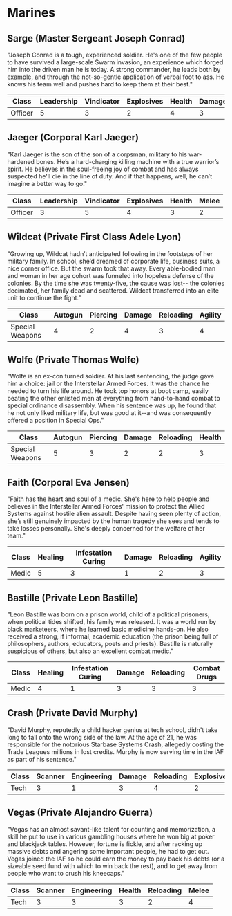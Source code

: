 # Marines 

## Sarge (Master Sergeant Joseph Conrad)  

"Joseph Conrad is a tough, experienced soldier. He's one of the few people to have survived a large-scale Swarm invasion, an experience which forged him into the driven man he is today. A strong commander, he leads both by example, and through the not-so-gentle application of verbal foot to ass. He knows his team well and pushes hard to keep them at their best." 

  | Class | Leadership | Vindicator | Explosives | Health | Damage | 
  | --- | --- | --- | --- | --- | --- | 
  | Officer  | 5 | 3 | 2 | 4 | 3 | 

## Jaeger (Corporal Karl Jaeger) 

"Karl Jaeger is the son of the son of a corpsman, military to his war-hardened bones. He’s a hard-charging killing machine with a true warrior’s spirit. He believes in the soul-freeing joy of combat and has always suspected he'll die in the line of duty. And if that happens, well, he can’t imagine a better way to go." 

  | Class | Leadership | Vindicator | Explosives | Health | Melee | 
  | --- | --- | --- | --- | --- | --- | 
  | Officer  | 3 | 5 | 4 | 3 | 2 | 
 
## Wildcat (Private First Class Adele Lyon) 

"Growing up, Wildcat hadn’t anticipated following in the footsteps of her military family. In school, she’d dreamed of corporate life, business suits, a nice corner office. But the swarm took that away. Every able-bodied man and woman in her age cohort was funneled into hopeless defense of the colonies. By the time she was twenty-five, the cause was lost-- the colonies decimated, her family dead and scattered. Wildcat transferred into an elite unit to continue the fight." 

  | Class | Autogun | Piercing | Damage | Reloading | Agility | 
  | --- | --- | --- | --- | --- | --- | 
  | Special Weapons  | 4 | 2 | 4 | 3 | 4 | 

## Wolfe (Private Thomas Wolfe) 

"Wolfe is an ex-con turned soldier. At his last sentencing, the judge gave him a choice: jail or the Interstellar Armed Forces. It was the chance he needed to turn his life around. He took top honors at boot camp, easily beating the other enlisted men at everything from hand-to-hand combat to special ordinance disassembly. When his sentence was up, he found that he not only liked military life, but was good at it--and was consequently offered a position in Special Ops." 

  | Class | Autogun | Piercing | Damage | Reloading | Health | 
  | --- | --- | --- | --- | --- | --- | 
  | Special Weapons | 5 | 3 | 2 | 2 | 3 | 
 
## Faith (Corporal Eva Jensen) 

"Faith has the heart and soul of a medic. She's here to help people and believes in the Interstellar Armed Forces' mission to protect the Allied Systems against hostile alien assault. Despite having seen plenty of action, she’s still genuinely impacted by the human tragedy she sees and tends to take losses personally. She's deeply concerned for the welfare of her team." 

  | Class | Healing | Infestation Curing | Damage | Reloading | Agility | 
  | --- | --- | --- | --- | --- | --- | 
  | Medic  | 5 | 3 | 1 | 2 | 3 | 

## Bastille (Private Leon Bastille) 

"Leon Bastille was born on a prison world, child of a political prisoners; when political tides shifted, his family was released. It was a world run by black marketeers, where he learned basic medicine hands-on. He also received a strong, if informal, academic education (the prison being full of philosophers, authors, educators, poets and priests). Bastille is naturally suspicious of others, but also an excellent combat medic." 

  | Class | Healing | Infestation Curing | Damage | Reloading | Combat Drugs | 
  | --- | --- | --- | --- | --- | --- | 
  | Medic  | 4 | 1 | 3 | 3 | 3 | 

## Crash (Private David Murphy) 

"David Murphy, reputedly a child hacker genius at tech school, didn't take long to fall onto the wrong side of the law. At the age of 21, he was responsible for the notorious Starbase Systems Crash, allegedly costing the Trade Leagues millions in lost credits. Murphy is now serving time in the IAF as part of his sentence." 

  | Class | Scanner | Engineering | Damage | Reloading | Explosives | 
  | --- | --- | --- | --- | --- | --- | 
  | Tech  | 3 | 1 | 3 | 4 | 2 | 
  
## Vegas (Private Alejandro Guerra) 

"Vegas has an almost savant-like talent for counting and memorization, a skill he put to use in various gambling houses where he won big at poker and blackjack tables. However, fortune is fickle, and after racking up massive debts and angering some important people, he had to get out. Vegas joined the IAF so he could earn the money to pay back his debts (or a sizeable seed fund with which to win back the rest), and to get away from people who want to crush his kneecaps." 

  | Class | Scanner | Engineering | Health | Reloading | Melee | 
  | --- | --- | --- | --- | --- | --- | 
  | Tech  | 3 | 3 | 3 | 2 | 4 | 

